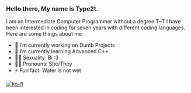 ### Hello there, My name is Type2t.
I am an Intermediate Computer Programmer without a degree T~T
I have been interested in coding for seven years with different coding languages.
Here are some things about me

- 🔭 I’m currently working on Dumb Projects
- 🌱 I’m currently learning Advanced C++
- 🏳️‍🌈 Sexuality: Bi :3
- 🙇‍♂️ Pronouns: She/They
- ⚡ Fun fact: Water is not wet

[![ko-fi](https://ko-fi.com/img/githubbutton_sm.svg)](https://ko-fi.com/P5P1DTP55)
